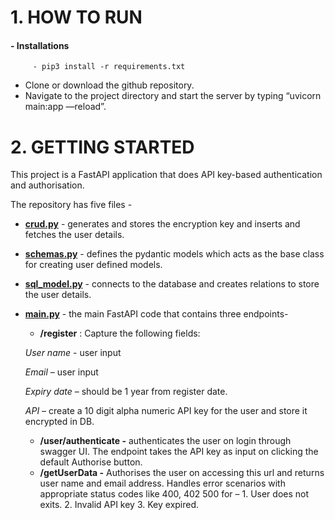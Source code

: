 # 1. HOW TO RUN   
#### - Installations 
         - pip3 install -r requirements.txt

* Clone or download the github repository.
* Navigate to the project directory and start the server by typing “uvicorn main:app —reload”. 

# 2. GETTING STARTED

This project is a FastAPI application that does API key-based authentication and authorisation. 

The repository has five files - 

- **[crud.py](http://crud.py)** - generates and stores the encryption key and inserts and fetches the user details.
- **[schemas.py](http://schemas.py)** - defines the pydantic models which acts as the base class for creating user defined models.
- **[sql_model.py](http://sql_model.py)** - connects to the database and creates relations to store the user details.
- **[main.py](http://main.py)** - the main FastAPI code that contains three endpoints-
    
    - **/register** : Capture the following fields:
    
     _User name_  - user input
    
    _Email_ – user input
    
    _Expiry date_ – should be 1 year from register date.
    
    _API_ – create a 10 digit alpha numeric API key for the user and store it encrypted in DB.
    
    - **/user/authenticate -** authenticates the user on login through swagger UI. The endpoint takes the API key as input on clicking the default Authorise button.
    - **/getUserData -** Authorises the user on accessing this url and returns user name and email address. Handles error scenarios with appropriate status codes like 400, 402 500 for – 1. User does not exits. 2. Invalid API key 3. Key expired.
